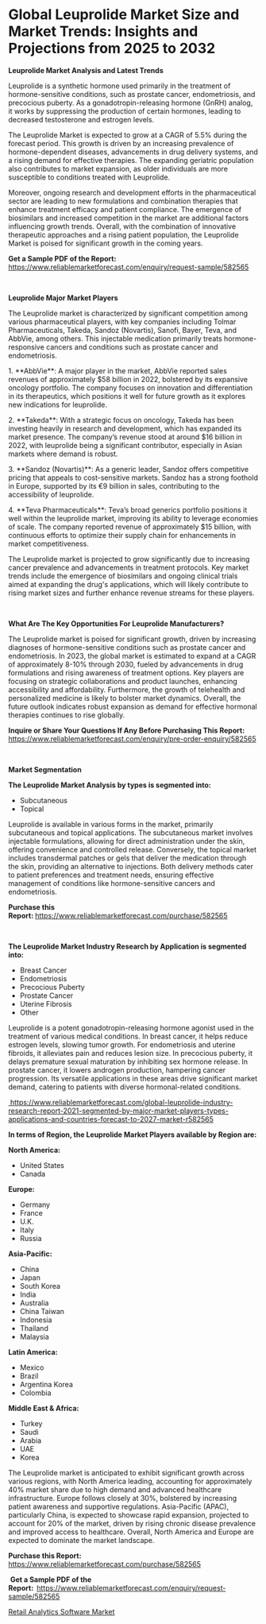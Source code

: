 <p><h1>Global Leuprolide Market Size and Market Trends: Insights and Projections from 2025 to 2032</h1></p><p><strong>Leuprolide Market Analysis and Latest Trends</strong></p>
<p><p>Leuprolide is a synthetic hormone used primarily in the treatment of hormone-sensitive conditions, such as prostate cancer, endometriosis, and precocious puberty. As a gonadotropin-releasing hormone (GnRH) analog, it works by suppressing the production of certain hormones, leading to decreased testosterone and estrogen levels.</p><p>The Leuprolide Market is expected to grow at a CAGR of 5.5% during the forecast period. This growth is driven by an increasing prevalence of hormone-dependent diseases, advancements in drug delivery systems, and a rising demand for effective therapies. The expanding geriatric population also contributes to market expansion, as older individuals are more susceptible to conditions treated with Leuprolide. </p><p>Moreover, ongoing research and development efforts in the pharmaceutical sector are leading to new formulations and combination therapies that enhance treatment efficacy and patient compliance. The emergence of biosimilars and increased competition in the market are additional factors influencing growth trends. Overall, with the combination of innovative therapeutic approaches and a rising patient population, the Leuprolide Market is poised for significant growth in the coming years.</p></p>
<p><strong>Get a Sample PDF of the Report:&nbsp;</strong> <a href="https://www.reliablemarketforecast.com/enquiry/request-sample/582565?utm_campaign=3525&utm_medium=2&utm_source=Github&utm_content=ia&utm_term=23032025&utm_id=leuprolide">https://www.reliablemarketforecast.com/enquiry/request-sample/582565</a></p>
<p>&nbsp;</p>
<p><strong>Leuprolide Major Market Players</strong></p>
<p><p>The Leuprolide market is characterized by significant competition among various pharmaceutical players, with key companies including Tolmar Pharmaceuticals, Takeda, Sandoz (Novartis), Sanofi, Bayer, Teva, and AbbVie, among others. This injectable medication primarily treats hormone-responsive cancers and conditions such as prostate cancer and endometriosis.</p><p>1. **AbbVie**: A major player in the market, AbbVie reported sales revenues of approximately $58 billion in 2022, bolstered by its expansive oncology portfolio. The company focuses on innovation and differentiation in its therapeutics, which positions it well for future growth as it explores new indications for leuprolide.</p><p>2. **Takeda**: With a strategic focus on oncology, Takeda has been investing heavily in research and development, which has expanded its market presence. The company’s revenue stood at around $16 billion in 2022, with leuprolide being a significant contributor, especially in Asian markets where demand is robust.</p><p>3. **Sandoz (Novartis)**: As a generic leader, Sandoz offers competitive pricing that appeals to cost-sensitive markets. Sandoz has a strong foothold in Europe, supported by its €9 billion in sales, contributing to the accessibility of leuprolide.</p><p>4. **Teva Pharmaceuticals**: Teva’s broad generics portfolio positions it well within the leuprolide market, improving its ability to leverage economies of scale. The company reported revenue of approximately $15 billion, with continuous efforts to optimize their supply chain for enhancements in market competitiveness.</p><p>The Leuprolide market is projected to grow significantly due to increasing cancer prevalence and advancements in treatment protocols. Key market trends include the emergence of biosimilars and ongoing clinical trials aimed at expanding the drug's applications, which will likely contribute to rising market sizes and further enhance revenue streams for these players.</p></p>
<p>&nbsp;</p>
<p><strong>What Are The Key Opportunities For Leuprolide Manufacturers?</strong></p>
<p><p>The Leuprolide market is poised for significant growth, driven by increasing diagnoses of hormone-sensitive conditions such as prostate cancer and endometriosis. In 2023, the global market is estimated to expand at a CAGR of approximately 8-10% through 2030, fueled by advancements in drug formulations and rising awareness of treatment options. Key players are focusing on strategic collaborations and product launches, enhancing accessibility and affordability. Furthermore, the growth of telehealth and personalized medicine is likely to bolster market dynamics. Overall, the future outlook indicates robust expansion as demand for effective hormonal therapies continues to rise globally.</p></p>
<p><strong>Inquire or Share Your Questions If Any Before Purchasing This Report:</strong> <a href="https://www.reliablemarketforecast.com/enquiry/pre-order-enquiry/582565?utm_campaign=3525&utm_medium=2&utm_source=Github&utm_content=ia&utm_term=23032025&utm_id=leuprolide">https://www.reliablemarketforecast.com/enquiry/pre-order-enquiry/582565</a></p>
<p>&nbsp;</p>
<p><strong>Market Segmentation</strong></p>
<p><strong>The Leuprolide Market Analysis by types is segmented into:</strong></p>
<p><ul><li>Subcutaneous</li><li>Topical</li></ul></p>
<p><p>Leuprolide is available in various forms in the market, primarily subcutaneous and topical applications. The subcutaneous market involves injectable formulations, allowing for direct administration under the skin, offering convenience and controlled release. Conversely, the topical market includes transdermal patches or gels that deliver the medication through the skin, providing an alternative to injections. Both delivery methods cater to patient preferences and treatment needs, ensuring effective management of conditions like hormone-sensitive cancers and endometriosis.</p></p>
<p><strong>Purchase this Report:&nbsp;</strong><a href="https://www.reliablemarketforecast.com/purchase/582565?utm_campaign=3525&utm_medium=2&utm_source=Github&utm_content=ia&utm_term=23032025&utm_id=leuprolide">https://www.reliablemarketforecast.com/purchase/582565</a></p>
<p>&nbsp;</p>
<p><strong>The Leuprolide Market Industry Research by Application is segmented into:</strong></p>
<p><ul><li>Breast Cancer</li><li>Endometriosis</li><li>Precocious Puberty</li><li>Prostate Cancer</li><li>Uterine Fibrosis</li><li>Other</li></ul></p>
<p><p>Leuprolide is a potent gonadotropin-releasing hormone agonist used in the treatment of various medical conditions. In breast cancer, it helps reduce estrogen levels, slowing tumor growth. For endometriosis and uterine fibroids, it alleviates pain and reduces lesion size. In precocious puberty, it delays premature sexual maturation by inhibiting sex hormone release. In prostate cancer, it lowers androgen production, hampering cancer progression. Its versatile applications in these areas drive significant market demand, catering to patients with diverse hormonal-related conditions.</p></p>
<p><a href="https://www.reliablemarketforecast.com/global-leuprolide-industry-research-report-2021-segmented-by-major-market-players-types-applications-and-countries-forecast-to-2027-market-r582565?utm_campaign=3525&utm_medium=2&utm_source=Github&utm_content=ia&utm_term=23032025&utm_id=leuprolide">&nbsp;https://www.reliablemarketforecast.com/global-leuprolide-industry-research-report-2021-segmented-by-major-market-players-types-applications-and-countries-forecast-to-2027-market-r582565</a></p>
<p><strong>In terms of Region, the Leuprolide Market Players available by Region are:</strong></p>
<p>
    <p> <strong> North America: </strong>
        <ul>
            <li>United States</li>
            <li>Canada</li>
        </ul>
        </p> 
    <p> <strong> Europe: </strong>
        <ul>
            <li>Germany</li>
            <li>France</li>
            <li>U.K.</li>
            <li>Italy</li>
            <li>Russia</li>
        </ul>
        </p> 
    <p> <strong> Asia-Pacific: </strong>
        <ul>
            <li>China</li>
            <li>Japan</li>
            <li>South Korea</li>
            <li>India</li>
            <li>Australia</li>
            <li>China Taiwan</li>
            <li>Indonesia</li>
            <li>Thailand</li>
            <li>Malaysia</li>
        </ul>
        </p> 
    <p> <strong> Latin America: </strong>
        <ul>
            <li>Mexico</li>
            <li>Brazil</li>
            <li>Argentina Korea</li>
            <li>Colombia</li>
        </ul>
        </p> 
    <p> <strong> Middle East & Africa: </strong>
        <ul>
            <li>Turkey</li>
            <li>Saudi</li>
            <li>Arabia</li>
            <li>UAE</li>
            <li>Korea</li>
        </ul>
    </p>
    </p>
<p><p>The Leuprolide market is anticipated to exhibit significant growth across various regions, with North America leading, accounting for approximately 40% market share due to high demand and advanced healthcare infrastructure. Europe follows closely at 30%, bolstered by increasing patient awareness and supportive regulations. Asia-Pacific (APAC), particularly China, is expected to showcase rapid expansion, projected to account for 20% of the market, driven by rising chronic disease prevalence and improved access to healthcare. Overall, North America and Europe are expected to dominate the market landscape.</p></p>
<p><strong>Purchase this Report: </strong><a href="https://www.reliablemarketforecast.com/purchase/582565?utm_campaign=3525&utm_medium=2&utm_source=Github&utm_content=ia&utm_term=23032025&utm_id=leuprolide">https://www.reliablemarketforecast.com/purchase/582565</a></p>
<p>&nbsp;<strong>Get a Sample PDF of the Report:&nbsp;&nbsp;</strong><a href="https://www.reliablemarketforecast.com/enquiry/request-sample/582565?utm_campaign=3525&utm_medium=2&utm_source=Github&utm_content=ia&utm_term=23032025&utm_id=leuprolide">https://www.reliablemarketforecast.com/enquiry/request-sample/582565</a></p>
<p><strong></strong></p>
<p><p><a href="https://github.com/neiridionna/Market-Research-Report-List-1/blob/main/retail-analytics-software-market.md?utm_campaign=3525&utm_medium=2&utm_source=Github&utm_content=ia&utm_term=23032025&utm_id=leuprolide">Retail Analytics Software Market</a></p></p>